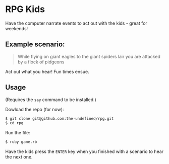 RPG Kids
=======

Have the computer narrate events to act out with the kids - great for weekends!

## Example scenario:
> While flying on giant eagles to the giant spiders lair you are attacked by a flock of pidgeons

Act out what you hear! Fun times ensue.

## Usage

(Requires the `say` command to be installed.)

Dowload the repo (for now):

```bash
$ git clone git@github.com:the-undefined/rpg.git
$ cd rpg
```
Run the file:

```bash
$ ruby game.rb
```

Have the kids press the `ENTER` key when you finished with a scenario to hear the next one.

